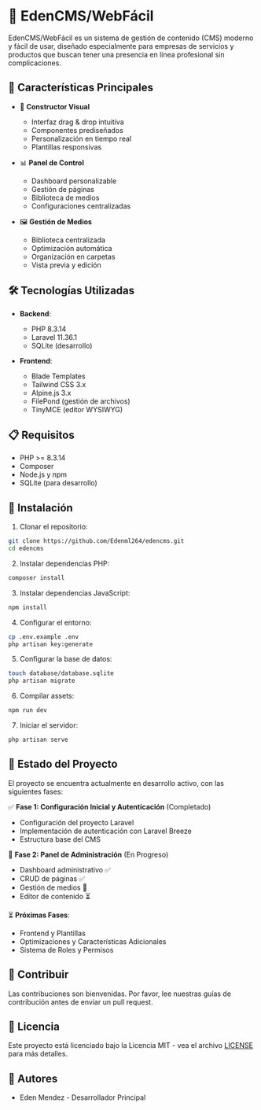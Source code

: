# 🌟 EdenCMS/WebFácil

EdenCMS/WebFácil es un sistema de gestión de contenido (CMS) moderno y fácil de usar, diseñado especialmente para empresas de servicios y productos que buscan tener una presencia en línea profesional sin complicaciones.

## 🎯 Características Principales

- 🎨 **Constructor Visual**
  - Interfaz drag & drop intuitiva
  - Componentes prediseñados
  - Personalización en tiempo real
  - Plantillas responsivas

- 📊 **Panel de Control**
  - Dashboard personalizable
  - Gestión de páginas
  - Biblioteca de medios
  - Configuraciones centralizadas

- 🖼️ **Gestión de Medios**
  - Biblioteca centralizada
  - Optimización automática
  - Organización en carpetas
  - Vista previa y edición

## 🛠️ Tecnologías Utilizadas

- **Backend**:
  - PHP 8.3.14
  - Laravel 11.36.1
  - SQLite (desarrollo)

- **Frontend**:
  - Blade Templates
  - Tailwind CSS 3.x
  - Alpine.js 3.x
  - FilePond (gestión de archivos)
  - TinyMCE (editor WYSIWYG)

## 📋 Requisitos

- PHP >= 8.3.14
- Composer
- Node.js y npm
- SQLite (para desarrollo)

## 🚀 Instalación

1. Clonar el repositorio:
```bash
git clone https://github.com/Edenml264/edencms.git
cd edencms
```

2. Instalar dependencias PHP:
```bash
composer install
```

3. Instalar dependencias JavaScript:
```bash
npm install
```

4. Configurar el entorno:
```bash
cp .env.example .env
php artisan key:generate
```

5. Configurar la base de datos:
```bash
touch database/database.sqlite
php artisan migrate
```

6. Compilar assets:
```bash
npm run dev
```

7. Iniciar el servidor:
```bash
php artisan serve
```

## 📝 Estado del Proyecto

El proyecto se encuentra actualmente en desarrollo activo, con las siguientes fases:

✅ **Fase 1: Configuración Inicial y Autenticación** (Completado)
- Configuración del proyecto Laravel
- Implementación de autenticación con Laravel Breeze
- Estructura base del CMS

🚧 **Fase 2: Panel de Administración** (En Progreso)
- Dashboard administrativo ✅
- CRUD de páginas ✅
- Gestión de medios 🔄
- Editor de contenido ⏳

⏳ **Próximas Fases**:
- Frontend y Plantillas
- Optimizaciones y Características Adicionales
- Sistema de Roles y Permisos

## 🤝 Contribuir

Las contribuciones son bienvenidas. Por favor, lee nuestras guías de contribución antes de enviar un pull request.

## 📄 Licencia

Este proyecto está licenciado bajo la Licencia MIT - vea el archivo [LICENSE](LICENSE) para más detalles.

## 👥 Autores

- Eden Mendez - Desarrollador Principal
